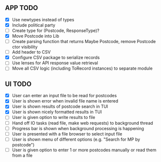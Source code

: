 ## APP TODO
- [x] Use newtypes instead of types  
- [x] Include political party  
- [ ] Create type for (Postcode, ResponseType)?  
- [x] Move Postcode into Lib
- [ ] Create parsing function that returns Maybe Postcode, remove Postcode ctor visibility
- [ ] Add header to CSV
- [x] Configure CSV package to serialize records 
- [ ] Use lenses for API response value retrieval 
- [ ] Move all CSV logic (including ToRecord instances) to separate module

## UI TODO
- [x] User can enter an input file to be read for postcodes
- [x] User is shown error when invalid file name is entered
- [x] User is shown results of postcode search in TUI
- [x] User is shown nicely formatted results in TUI
- [ ] User is given option to write results to file
- [ ] Hand off IO tasks (read file, make web requests) to background thread
- [ ] Progress bar is shown when background processing is happening
- [ ] User is presented with a file browser to select input file
- [ ] User is shown menu of different options (e.g. "Search for MP by postcode")
- [ ] User is given option to enter 1 or more postcodes manually or read them from a file
